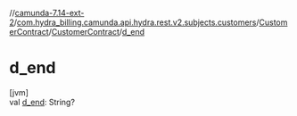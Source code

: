 //[camunda-7.14-ext-2](../../../../index.md)/[com.hydra_billing.camunda.api.hydra.rest.v2.subjects.customers](../../index.md)/[CustomerContract](../index.md)/[CustomerContract](index.md)/[d_end](d_end.md)

# d_end

[jvm]\
val [d_end](d_end.md): String?
